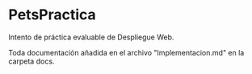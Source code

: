 # PetsPractica

Intento de práctica evaluable de Despliegue Web.

Toda documentación añadida en el archivo "Implementacion.md" en la carpeta docs.
